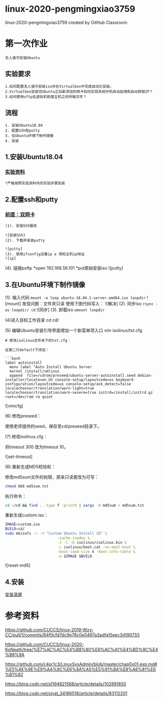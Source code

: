 # linux-2020-pengmingxiao3759
linux-2020-pengmingxiao3759 created by GitHub Classroom
# 第一次作业   
    无人值守安装Ubuntu
## 实验要求
    1.如何配置无人值守安装iso并在Virtualbox中完成自动化安装。
    2.Virtualbox安装完Ubuntu之后新添加的网卡如何实现系统开机自动启用和自动获取IP？
    3.如何使用sftp在虚拟机和宿主机之间传输文件？
## 流程
    1. 安装Ubuntu18.04
    2. 配置SSh和putty
    3. 在Ubuntu环境下制作镜像
    4. 安装

## 1.安装Ubuntu18.04

 ### [实验资料]( https://www.bilibili.com/video/av86360030 )
    *严格按照实验资料内的实验步骤安装
    
## 2.配置ssh和putty

### [前提：双网卡](https://www.bilibili.com/video/av86360440)
    (1). 安装SSh服务

    ![安装SSh]
    (2). 下载并安装putty

    ![putty]
    (3). 使用ifconfig活着ip a 得知主机ip地址
    ![ip]
(4). 链接psftp
   *open 192.168.56.101
   *put原始安装iso
![putty]

## 3.在Ubuntu环境下制作镜像
 (1). 输入代码
`mount -o loop ubuntu-18.04.1-server-amd64.iso loopdir`
![mount]
发现问题：文件夹只读
使用下图代码写入：
![解决]
 (2). 同步iso
`rsync -av loopdir/ cd`
![同步]
 (3). 卸载iso
`umount loopdir`


 (4)进入目标工作目录
cd cd/

 (5) 编辑Ubuntu安装引导界面增加一个新菜单项入口
vim isolinux/txt.cfg
```
# 修改isolinux文件夹下的txt.cfg：

在第二行default下添加：

```bash
label autoinstall
  menu label ^Auto Install Ubuntu Server
  kernel /install/vmlinuz
  append  file=/cdrom/preseed/ubuntu-server-autoinstall.seed debian-installer/locale=en_US console-setup/layoutcode=us keyboard-configuration/layoutcode=us console-setup/ask_detect=false localechooser/translation/warn-light=true localechooser/translation/warn-severe=true initrd=/install/initrd.gz root=/dev/ram rw quiet
```

![vimcfg]

 (6).修改preseed：

使用老师提供的seed，保存至cd/preseed目录下。

 (7).修改isolinux.cfg：

将timeout 300 改为timeout 10。

![set-timeout]

 (8).重新生成MD5校验和：

修改md5sum文件的权限，原来只读更改为可写：

```bash
chmod 666 md5sum.txt
```

执行命令：

```bash
cd ~/cd && find . -type f -print0 | xargs -0 md5sum > md5sum.txt
```

重新生成custom.iso：

```bash
IMAGE=custom.iso
BUILD=cd/
sudo mkisofs -r -V "Custom Ubuntu Install CD" \
                        -cache-inodes \
                        -J -l -b isolinux/isolinux.bin \
                        -c isolinux/boot.cat -no-emul-boot \
                        -boot-load-size 4 -boot-info-table \
                        -o $IMAGE $BUILD
```

![reset-md5]

## 4.安装
[安装录屏]()





# 参考资料
https://github.com/CUCCS/linux-2019-Wzy-CC/pull/1/commits/84f0cfd7dc9e78c0e0497a3adfa15eec3d190733

https://github.com/CUCCS/linux-2020-KoNeath/tree/%E7%AC%AC%E4%B8%80%E6%AC%A1%E4%BD%9C%E4%B8%9A

https://github.com/c4pr1c3/LinuxSysAdmin/blob/master/chap0x01.exp.md#%E5%AE%9E%E9%AA%8C%E6%8A%A5%E5%91%8A%E8%A6%81%E6%B1%82

https://blog.csdn.net/a1194821568/article/details/102891850

https://blog.csdn.net/sinat_34166518/article/details/83112201




